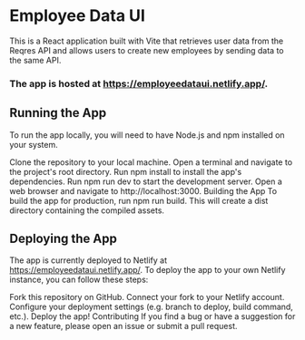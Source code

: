 # Employee Data UI

This is a React application built with Vite that retrieves user data from the Reqres API and allows users to create new employees by sending data to the same API.

### The app is hosted at https://employeedataui.netlify.app/.

## Running the App

To run the app locally, you will need to have Node.js and npm installed on your system.

Clone the repository to your local machine.
Open a terminal and navigate to the project's root directory.
Run npm install to install the app's dependencies.
Run npm run dev to start the development server.
Open a web browser and navigate to http://localhost:3000.
Building the App
To build the app for production, run npm run build. This will create a dist directory containing the compiled assets.

## Deploying the App

The app is currently deployed to Netlify at https://employeedataui.netlify.app/. To deploy the app to your own Netlify instance, you can follow these steps:

Fork this repository on GitHub.
Connect your fork to your Netlify account.
Configure your deployment settings (e.g. branch to deploy, build command, etc.).
Deploy the app!
Contributing
If you find a bug or have a suggestion for a new feature, please open an issue or submit a pull request.
